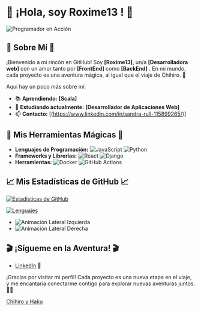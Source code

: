 # 🌟 **¡Hola, soy Roxime13  !** 🌟

![Programador en Acción](https://media.giphy.com/media/3o6Zt5PjI3VvA8b7XG/giphy.gif)

## 🌈 **Sobre Mí** 🌈

¡Bienvenido a mi rincón en GitHub! Soy **[Roxime13]**, un/a **[Desarrolladora web]** con un amor tanto por **[FrontEnd]** como **[BackEnd]** . En mi mundo, cada proyecto es una aventura mágica, al igual que el viaje de Chihiro. 🌟

Aquí hay un poco más sobre mí:

- 📚 **Aprendiendo:** **[Scala]**
- 💬 **Estudiando actualmente:** **[Desarrollador de Aplicaciones Web]**
- 📫 **Contacto:** [(https://www.linkedin.com/in/sandra-rull-115899265/)] 

## 🎨 **Mis Herramientas Mágicas** 🎨

- **Lenguajes de Programación:** ![JavaScript](https://img.shields.io/badge/JavaScript-F7DF1C?style=flat&logo=javascript&logoColor=000000) ![Python](https://img.shields.io/badge/Python-3776AB?style=flat&logo=python&logoColor=ffffff)
- **Frameworks y Librerías:** ![React](https://img.shields.io/badge/React-61DAFB?style=flat&logo=react&logoColor=000000) ![Django](https://img.shields.io/badge/Django-092E20?style=flat&logo=django&logoColor=ffffff)
- **Herramientas:** ![Docker](https://img.shields.io/badge/Docker-2496ED?style=flat&logo=docker&logoColor=ffffff) ![GitHub Actions](https://img.shields.io/badge/GitHub_Actions-2088FF?style=flat&logo=github-actions&logoColor=ffffff)

## 📈 **Mis Estadísticas de GitHub** 📈

[![Estadísticas de GitHub](https://github-readme-stats.vercel.app/api?username=Roxime13&show_icons=true&hide_title=true&hide=prs&count_private=true&include_all_commits=true)](https://github.com/Roxime13)

[![Lenguajes](https://github-readme-stats.vercel.app/api/top-langs/?username=Roxime13&layout=compact)](https://github.com/Roxime13)


- ![Animación Lateral Izquierda](https://media.giphy.com/media/26uf6nyCThWZPrPsc/giphy.gif) 
- ![Animación Lateral Derecha](https://media.giphy.com/media/3o6Zt5PjI3VvA8b7XG/giphy.gif) 

## 🎬 **¡Sígueme en la Aventura!** 🎬

- [LinkedIn]((https://www.linkedin.com/in/sandra-rull-115899265/)) 💼

¡Gracias por visitar mi perfil! Cada proyecto es una nueva etapa en el viaje, y me encantaría conectarme contigo para explorar nuevas aventuras juntos. 🌟✨

[Chihiro y Haku](https://www.google.es/url?sa=i&url=https%3A%2F%2Fwww.lapausadelrender.com%2Fanimacion%2Fmi-vecino-miyazaki%2F&psig=AOvVaw2ov4sQxEDfLT_ZLNaQ3CW8&ust=1722340650828000&source=images&cd=vfe&opi=89978449&ved=0CA4QjRxqFwoTCJCMr4mZzIcDFQAAAAAdAAAAABAE)
